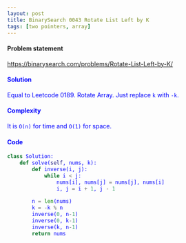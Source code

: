 ```yaml
---
layout: post
title: BinarySearch 0043 Rotate List Left by K
tags: [two pointers, array]
---
```


#### Problem statement

<a href="https://binarysearch.com/problems/Rotate-List-Left-by-K/"> <font color = blue>https://binarysearch.com/problems/Rotate-List-Left-by-K/

#### Solution
Equal to Leetcode 0189. Rotate Array. Just replace `k` with `-k`.

#### Complexity
It is `O(n)` for time and `O(1)` for space.

#### Code
```python
class Solution:
    def solve(self, nums, k):
        def inverse(i, j):
            while i < j:
                nums[i], nums[j] = nums[j], nums[i]
                i, j = i + 1, j - 1
        
        n = len(nums)
        k = -k % n
        inverse(0, n-1)
        inverse(0, k-1)
        inverse(k, n-1)
        return nums
```
